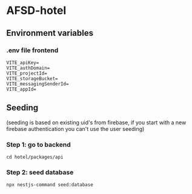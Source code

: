 # AFSD-hotel

## Environment variables

### .env file frontend 

```env
VITE_apiKey=
VITE_authDomain=
VITE_projectId=
VITE_storageBucket=
VITE_messagingSenderId=
VITE_appId=
```

## Seeding

(seeding is based on existing uid's from firebase, if you start with a new firebase authentication you can't use the user seeding)

### Step 1: go to backend

```
cd hotel/packages/api
```

### Step 2: seed database

```
npx nestjs-command seed:database
```

